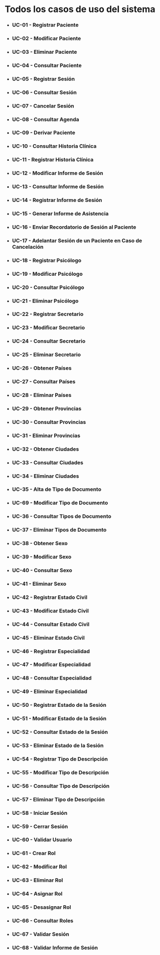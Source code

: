 # Todos los casos de uso del sistema

- ### UC-01 - Registrar Paciente
- ### UC-02 - Modificar Paciente
- ### UC-03 - Eliminar Paciente
- ### UC-04 - Consultar Paciente
- ### UC-05 - Registrar Sesión
- ### UC-06 - Consultar Sesión
- ### UC-07 - Cancelar Sesión
- ### UC-08 - Consultar Agenda
- ### UC-09 - Derivar Paciente
- ### UC-10 - Consultar Historia Clínica
- ### UC-11 - Registrar Historia Clínica
- ### UC-12 - Modificar Informe de Sesión
- ### UC-13 - Consultar Informe de Sesión
- ### UC-14 - Registrar Informe de Sesión
- ### UC-15 - Generar Informe de Asistencia
- ### UC-16 - Enviar Recordatorio de Sesión al Paciente
- ### UC-17 - Adelantar Sesión de un Paciente en Caso de Cancelación
- ### UC-18 - Registrar Psicólogo
- ### UC-19 - Modificar Psicólogo
- ### UC-20 - Consultar Psicólogo
- ### UC-21 - Eliminar Psicólogo
- ### UC-22 - Registrar Secretario
- ### UC-23 - Modificar Secretario
- ### UC-24 - Consultar Secretario
- ### UC-25 - Eliminar Secretario
- ### UC-26 - Obtener Países
- ### UC-27 - Consultar Países
- ### UC-28 - Eliminar Países
- ### UC-29 - Obtener Provincias
- ### UC-30 - Consultar Provincias
- ### UC-31 - Eliminar Provincias
- ### UC-32 - Obtener Ciudades
- ### UC-33 - Consultar Ciudades
- ### UC-34 - Eliminar Ciudades
- ### UC-35 - Alta de Tipo de Documento
- ### UC-69 - Modificar Tipo de Documento
- ### UC-36 - Consultar Tipos de Documento
- ### UC-37 - Eliminar Tipos de Documento
- ### UC-38 - Obtener Sexo
- ### UC-39 - Modificar Sexo
- ### UC-40 - Consultar Sexo
- ### UC-41 - Eliminar Sexo
- ### UC-42 - Registrar Estado Civil
- ### UC-43 - Modificar Estado Civil
- ### UC-44 - Consultar Estado Civil
- ### UC-45 - Eliminar Estado Civil
- ### UC-46 - Registrar Especialidad
- ### UC-47 - Modificar Especialidad
- ### UC-48 - Consultar Especialidad
- ### UC-49 - Eliminar Especialidad
- ### UC-50 - Registrar Estado de la Sesión
- ### UC-51 - Modificar Estado de la Sesión
- ### UC-52 - Consultar Estado de la Sesión
- ### UC-53 - Eliminar Estado de la Sesión
- ### UC-54 - Registrar Tipo de Descripción
- ### UC-55 - Modificar Tipo de Descripción
- ### UC-56 - Consultar Tipo de Descripción
- ### UC-57 - Eliminar Tipo de Descripción
- ### UC-58 - Iniciar Sesión
- ### UC-59 - Cerrar Sesión
- ### UC-60 - Validar Usuario
- ### UC-61 - Crear Rol
- ### UC-62 - Modificar Rol
- ### UC-63 - Eliminar Rol
- ### UC-64 - Asignar Rol
- ### UC-65 - Desasignar Rol
- ### UC-66 - Consultar Roles
- ### UC-67 - Validar Sesión
- ### UC-68 - Validar Informe de Sesión